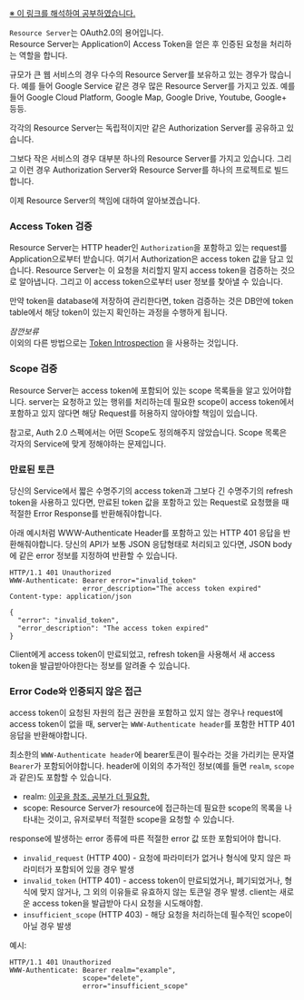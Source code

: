 [※ 이 링크를 해석하여 공부하였습니다.](https://www.oauth.com/oauth2-servers/the-resource-server/)

`Resource Server`는 OAuth2.0의 용어입니다.  
Resource Server는 Application이 Access Token을 얻은 후 인증된 요청을 처리하는 역할을 합니다.

규모가 큰 웹 서비스의 경우 다수의 Resource Server를 보유하고 있는 경우가 많습니다. 
예를 들어 Google Service 같은 경우 많은 Resource Server를 가지고 있죠. 
예를 들어 Google Cloud Platform, Google Map, Google Drive, Youtube, Google+ 등등.

각각의 Resource Server는 독립적이지만 같은 Authorization Server를 공유하고 있습니다.

그보다 작은 서비스의 경우 대부분 하나의 Resource Server를 가지고 있습니다. 
그리고 이런 경우 Authorization Server와 Resource Server를 하나의 프로젝트로 빌드합니다.

이제 Resource Server의 책임에 대하여 알아보겠습니다.

### Access Token 검증
Resource Server는 HTTP header인 `Authorization`을 포함하고 있는 request를 Application으로부터
받습니다. 여기서 Authorization은 access token 값을 담고 있습니다.
Resource Server는 이 요청을 처리할지 말지 access token을 검증하는 것으로 알아냅니다. 
그리고 이 access token으로부터 user 정보를 찾아낼 수 있습니다.

만약 token을 database에 저장하여 관리한다면, token 검증하는 것은 DB안에 token table에서 해당 token이 
있는지 확인하는 과정을 수행하게 됩니다.

_잠깐보류_  
이외의 다른 방법으로는 [Token Introspection](https://www.oauth.com/oauth2-servers/token-introspection-endpoint/) 을 사용하는 것입니다.


### Scope 검증
Resource Server는 access token에 포함되어 있는 scope 목록들을 알고 있어야합니다. 
server는 요청하고 있는 행위를 처리하는데 필요한 scope이 access token에서 포함하고 있지 않다면 
해당 Request를 허용하지 않아야할 책임이 있습니다.

참고로, Auth 2.0 스펙에서는 어떤 Scope도 정의해주지 않았습니다. 
Scope 목록은 각자의 Service에 맞게 정해야하는 문제입니다.

### 만료된 토큰
당신의 Service에서 짧은 수명주기의 access token과 그보다 긴 수명주기의 refresh token을 사용하고 있다면,
만료된 token 값을 포함하고 있는 Request로 요청했을 때 적절한 Error Response를 반환해줘야합니다.

아래 예시처럼 WWW-Authenticate Header를 포함하고 있는 HTTP 401 응답을 반환해줘야합니다.
당신의 API가 보통 JSON 응답형태로 처리되고 있다면, JSON body에 같은 error 정보를 지정하여 반환할 수 있습니다.

```http
HTTP/1.1 401 Unauthorized
WWW-Authenticate: Bearer error="invalid_token"
                  error_description="The access token expired"
Content-type: application/json
 
{
  "error": "invalid_token",
  "error_description": "The access token expired"
}
```

Client에게 access token이 만료되었고, 
refresh token을 사용해서 새 access token을 발급받아야한다는 정보를 알려줄 수 있습니다.

### Error Code와 인증되지 않은 접근
access token이 요청된 자원의 접근 권한을 포함하고 있지 않는 경우나 request에 access token이 없을 때,
server는 `WWW-Authenticate header`를 포함한 HTTP 401 응답을 반환해야합니다.

최소한의 `WWW-Authenticate header`에 bearer토큰이 필수라는 것을 가리키는 문자열 `Bearer`가 포함되어야합니다. 
header에 이외의 추가적인 정보(예를 들면 `realm`, `scope`과 같은)도 포함할 수 있습니다.

- realm: [이곳을 참조. 공부가 더 필요함.](https://datatracker.ietf.org/doc/html/rfc2617)
- scope: Resource Server가 resource에 접근하는데 필요한 scope의 목록을 나타내는 것이고, 유저로부터 적절한 scope을 요청할 수 있습니다. 

response에 발생하는 error 종류에 따른 적절한 error 값 또한 포함되어야 합니다.

- `invalid_request` (HTTP 400) - 요청에 파라미터가 없거나 형식에 맞지 않은 파라미터가 포함되어 있을 경우 발생
- `invalid_token` (HTTP 401) - access token이 만료되었거나, 폐기되었거나, 형식에 맞지 않거나, 그 외의 이유들로 유효하지 않는 토큰일 경우 발생. client는 새로운 access token을 발급받아 다시 요청을 시도해야함.
- `insufficient_scope` (HTTP 403) - 해당 요청을 처리하는데 필수적인 scope이 아닐 경우 발생

예시: 
```http
HTTP/1.1 401 Unauthorized
WWW-Authenticate: Bearer realm="example",
                  scope="delete",
                  error="insufficient_scope"
```